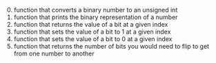 0. function that converts a binary number to an unsigned int
1. function that prints the binary representation of a number
2. function that returns the value of a bit at a given index
3. function that sets the value of a bit to 1 at a given index
4. function that sets the value of a bit to 0 at a given index
5. function that returns the number of bits you would need to flip to get from one number to another
